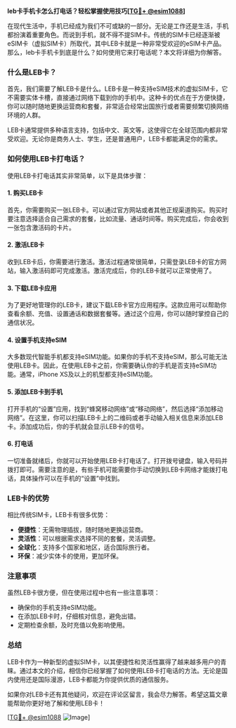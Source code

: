 **leb卡手机卡怎么打电话？轻松掌握使用技巧[[TG💪+ @esim1088](https://t.me/s/esim1088)]**

在现代生活中，手机已经成为我们不可或缺的一部分。无论是工作还是生活，手机都扮演着重要角色。而说到手机，就不得不提SIM卡。传统的SIM卡已经逐渐被eSIM卡（虚拟SIM卡）所取代，其中LEB卡就是一种非常受欢迎的eSIM卡产品。那么，leb卡手机卡到底是什么？如何使用它来打电话呢？本文将详细为你解答。

### 什么是LEB卡？

首先，我们需要了解LEB卡是什么。LEB卡是一种支持eSIM技术的虚拟SIM卡，它不需要实体卡槽，直接通过网络下载到你的手机中。这种卡的优点在于方便快捷，你可以随时随地更换运营商和套餐，非常适合经常出国旅行或者需要频繁切换网络环境的人群。

LEB卡通常提供多种语言支持，包括中文、英文等，这使得它在全球范围内都非常受欢迎。无论你是商务人士、学生，还是普通用户，LEB卡都能满足你的需求。

### 如何使用LEB卡打电话？

使用LEB卡打电话其实非常简单，以下是具体步骤：

#### 1. 购买LEB卡

首先，你需要购买一张LEB卡。可以通过官方网站或者其他正规渠道购买。购买时要注意选择适合自己需求的套餐，比如流量、通话时间等。购买完成后，你会收到一张包含激活码的卡片。

#### 2. 激活LEB卡

收到LEB卡后，你需要进行激活。激活过程通常很简单，只需登录LEB卡的官方网站，输入激活码即可完成激活。激活完成后，你的LEB卡就可以正常使用了。

#### 3. 下载LEB卡应用

为了更好地管理你的LEB卡，建议下载LEB卡官方应用程序。这款应用可以帮助你查看余额、充值、设置通话和数据套餐等。通过这个应用，你可以随时掌控自己的通信状况。

#### 4. 设置手机支持eSIM

大多数现代智能手机都支持eSIM功能。如果你的手机不支持eSIM，那么可能无法使用LEB卡。因此，在使用LEB卡之前，你需要确认你的手机是否支持eSIM功能。通常，iPhone XS及以上的机型都支持eSIM功能。

#### 5. 添加LEB卡到手机

打开手机的“设置”应用，找到“蜂窝移动网络”或“移动网络”，然后选择“添加移动网络”。在这里，你可以扫描LEB卡上的二维码或者手动输入相关信息来添加LEB卡。添加成功后，你的手机就会显示LEB卡的信号。

#### 6. 打电话

一切准备就绪后，你就可以开始使用LEB卡打电话了。打开拨号键盘，输入号码并拨打即可。需要注意的是，有些手机可能需要你手动切换到LEB卡网络才能拨打电话，具体操作可以在手机的“设置”中找到。

### LEB卡的优势

相比传统SIM卡，LEB卡有很多优势：

- **便捷性**：无需物理插拔，随时随地更换运营商。
- **灵活性**：可以根据需求选择不同的套餐，灵活调整。
- **全球化**：支持多个国家和地区，适合国际旅行者。
- **环保**：减少实体卡的使用，更加环保。

### 注意事项

虽然LEB卡很方便，但在使用过程中也有一些注意事项：

- 确保你的手机支持eSIM功能。
- 在添加LEB卡时，仔细核对信息，避免出错。
- 定期检查余额，及时充值以免影响使用。

### 总结

LEB卡作为一种新型的虚拟SIM卡，以其便捷性和灵活性赢得了越来越多用户的青睐。通过本文的介绍，相信你已经掌握了如何使用LEB卡打电话的方法。无论是国内使用还是国际漫游，LEB卡都能为你提供优质的通信服务。

如果你对LEB卡还有其他疑问，欢迎在评论区留言，我会尽力解答。希望这篇文章能帮助你更好地了解和使用LEB卡！

[[TG💪+ @esim1088](https://t.me/s/esim1088) ![Image](https://i.postimg.cc/4NQfJmqS/Snipaste-2025-05-13-00-14-12.png)]